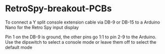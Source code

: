 # RetroSpy-breakout-PCBs

To connect a Y split console extension cable via DB-9 or DB-15 to a Arduino Nano for the Retro Spy input display

Pin 1 on the DB-9 is ground, the other pins go 1:1 to pin 2-9 to the Arduino.
Use the dipswitch to select a console mode or leave them off to select the default mode
